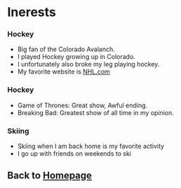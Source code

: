 # Inerests 

### Hockey

* Big fan of the Colorado Avalanch.
* I played Hockey growing up in Colorado.
* I unfortunately also broke my leg playing hockey.
* My favorite website is [NHL.com](NHL.com) 
### Hockey
* Game of Thrones: Great show, Awful ending.
* Breaking Bad: Greatest show of all time in my opinion.

### Skiing
 * Skiing when I am back home is my favorite activity
 * I go up with friends on weekends to ski

## Back to [Homepage](https://github.com/jackelly23/jackelly23.gethub.io.git)
